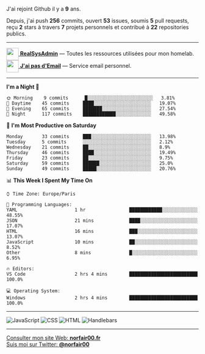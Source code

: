 J'ai rejoint Github il y a **9** ans.

Depuis, j'ai push **256** commits, ouvert **53** issues, soumis **5** pull requests, reçu **2** stars à travers **7** projets personnels et contribué à **22** repositories publics.

---

[<img src="https://avatars2.githubusercontent.com/u/64165263?s=96&v=4" width="32" height="32" align="center"> **RealSysAdmin**](https://github.com/realsysadmin-icu) — Toutes les ressources utilisées pour mon homelab.  
[<img src="https://avatars1.githubusercontent.com/u/65110091?s=96&v=4" width="32" height="32" align="center"> **J'ai pas d'Email**](https://github.com/jaipasdemail) — Service email personnel.  

---

<!--START_SECTION:waka-->
**I'm a Night 🦉** 

```text
🌞 Morning    9 commits      █░░░░░░░░░░░░░░░░░░░░░░░░   3.81% 
🌆 Daytime    45 commits     ████░░░░░░░░░░░░░░░░░░░░░   19.07% 
🌃 Evening    65 commits     ███████░░░░░░░░░░░░░░░░░░   27.54% 
🌙 Night      117 commits    ████████████░░░░░░░░░░░░░   49.58%

```
📅 **I'm Most Productive on Saturday** 

```text
Monday       33 commits     ███░░░░░░░░░░░░░░░░░░░░░░   13.98% 
Tuesday      5 commits      ░░░░░░░░░░░░░░░░░░░░░░░░░   2.12% 
Wednesday    21 commits     ██░░░░░░░░░░░░░░░░░░░░░░░   8.9% 
Thursday     46 commits     ████░░░░░░░░░░░░░░░░░░░░░   19.49% 
Friday       23 commits     ██░░░░░░░░░░░░░░░░░░░░░░░   9.75% 
Saturday     59 commits     ██████░░░░░░░░░░░░░░░░░░░   25.0% 
Sunday       49 commits     █████░░░░░░░░░░░░░░░░░░░░   20.76%

```


📊 **This Week I Spent My Time On** 

```text
⌚︎ Time Zone: Europe/Paris

💬 Programming Languages: 
YAML                     1 hr                ████████████░░░░░░░░░░░░░   48.55% 
JSON                     21 mins             ████░░░░░░░░░░░░░░░░░░░░░   17.07% 
HTML                     16 mins             ███░░░░░░░░░░░░░░░░░░░░░░   13.07% 
JavaScript               10 mins             ██░░░░░░░░░░░░░░░░░░░░░░░   8.52% 
Other                    8 mins              █░░░░░░░░░░░░░░░░░░░░░░░░   6.95%

🔥 Editors: 
VS Code                  2 hrs 4 mins        █████████████████████████   100.0%

💻 Operating System: 
Windows                  2 hrs 4 mins        █████████████████████████   100.0%

```


<!--END_SECTION:waka-->

---

![JavaScript](https://img.shields.io/static/v1?style=for-the-badge&label=JavaScript&color=555&labelColor=%23f1e05a&message=72.3%25)
![CSS](https://img.shields.io/static/v1?style=for-the-badge&label=CSS&color=555&labelColor=%23563d7c&message=21.1%25)
![HTML](https://img.shields.io/static/v1?style=for-the-badge&label=HTML&color=555&labelColor=%23e34c26&message=4.9%25)
![Handlebars](https://img.shields.io/static/v1?style=for-the-badge&label=Handlebars&color=555&labelColor=%23f7931e&message=1.5%25)

---

[Consulter mon site Web: **norfair00.fr**](https://norfair00.fr/)  
[Suis moi sur Twitter: **@norfair00**](https://twitter.com/norfair00)
